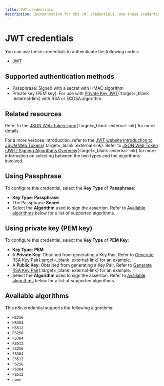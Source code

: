 ```yaml
---
title: JWT credentials
description: Documentation for the JWT credentials. Use these credentials to authenticate JWT in n8n, a workflow automation platform.
---
```


# JWT credentials

You can use these credentials to authenticate the following nodes:

- [JWT](/integrations/builtin/core-nodes/n8n-nodes-base.jwt/)


## Supported authentication methods

- Passphrase: Signed with a secret with HMAC algorithm
- Private key (PEM key): For use with [Private Key JWT](https://auth0.com/docs/get-started/authentication-and-authorization-flow/authenticate-with-private-key-jwt){:target=_blank .external-link} with RSA or ECDSA algorithm

## Related resources

Refer to the [JSON Web Token spec](https://datatracker.ietf.org/doc/html/rfc7519){:target=_blank .external-link} for more details.

For a more verbose introduction, refer to the [JWT website Introduction to JSON Web Tokens](https://jwt.io/introduction){:target=_blank .external-link}. Refer to [JSON Web Token (JWT) Signing Algorithms Overview](https://auth0.com/blog/json-web-token-signing-algorithms-overview/){:target=_blank .external-link} for more information on selecting between the two types and the algorithms involved.

## Using Passphrase

To configure this credential, select the **Key Type** of **Passphrase**:

- **Key Type**: **Passphrase**
- The Passphrase **Secret**
- Select the **Algorithm** used to sign the assertion. Refer to [Available algorithms](#available-algorithms) below for a list of supported algorithms.

## Using private key (PEM key)

To configure this credential, select the **Key Type** of **PEM Key**:

- **Key Type**: **PEM**
- A **Private Key**: Obtained from generating a Key Pair. Refer to [Generate RSA Key Pair](https://auth0.com/docs/secure/application-credentials/generate-rsa-key-pair){:target=_blank .external-link} for an example.
- A **Public Key**: Obtained from generating a Key Pair. Refer to [Generate RSA Key Pair](https://auth0.com/docs/secure/application-credentials/generate-rsa-key-pair){:target=_blank .external-link} for an example.
- Select the **Algorithm** used to sign the assertion. Refer to [Available algorithms](#available-algorithms) below for a list of supported algorithms.

## Available algorithms

This n8n credential supports the following algorithms:

- `HS256`
- `HS384`
- `HS512`
- `RS256`
- `RS384`
- `RS512`
- `ES256`
- `ES384`
- `ES512`
- `PS256`
- `PS384`
- `PS512`
- `none`
